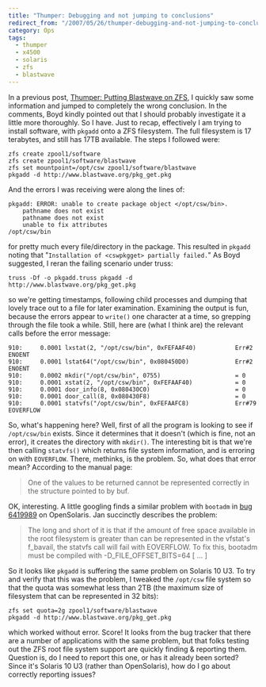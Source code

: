```yaml
---
title: "Thumper: Debugging and not jumping to conclusions"
redirect_from: "/2007/05/26/thumper-debugging-and-not-jumping-to-conclusions/"
category: Ops
tags:
  - thumper
  - x4500
  - solaris
  - zfs
  - blastwave
---
```


In a previous post,
[Thumper: Putting Blastwave on ZFS](http://woss.name/articles/thumper-putting-blastwave-on-zfs/),
I quickly saw some information and jumped to completely the wrong conclusion.
In the comments, Boyd kindly pointed out that I should probably investigate it
a little more thoroughly. So I have. Just to recap, effectively I am trying to
install software, with `pkgadd` onto a ZFS filesystem. The full filesystem is
17 terabytes, and still has 17TB available. The steps I followed were:

    zfs create zpool1/software
    zfs create zpool1/software/blastwave
    zfs set mountpoint=/opt/csw zpool1/software/blastwave
    pkgadd -d http://www.blastwave.org/pkg_get.pkg

And the errors I was receiving were along the lines of:

    pkgadd: ERROR: unable to create package object </opt/csw/bin>.
        pathname does not exist
        pathname does not exist
        unable to fix attributes
    /opt/csw/bin

for pretty much every file/directory in the package. This resulted in `pkgadd`
noting that "`Installation of <cswpkgget> partially failed.`" As Boyd
suggested, I reran the failing scenario under truss:

    truss -Df -o pkgadd.truss pkgadd -d http://www.blastwave.org/pkg_get.pkg

so we're getting timestamps, following child processes and dumping that lovely
trace out to a file for later examination. Examining the output is fun, because
the errors appear to `write()` one character at a time, so grepping through the
file took a while. Still, here are (what I think are) the relevant calls before
the error message:

    910:     0.0001 lxstat(2, "/opt/csw/bin", 0xFEFAAF40)           Err#2 ENOENT
    910:     0.0001 lstat64("/opt/csw/bin", 0x080450D0)             Err#2 ENOENT
    910:     0.0002 mkdir("/opt/csw/bin", 0755)                     = 0
    910:     0.0001 xstat(2, "/opt/csw/bin", 0xFEFAAF40)            = 0
    910:     0.0001 door_info(8, 0x080430C0)                        = 0
    910:     0.0001 door_call(8, 0x080430F8)                        = 0
    910:     0.0001 statvfs("/opt/csw/bin", 0xFEFAAFC8)             Err#79 EOVERFLOW

So, what's happening here? Well, first of all the program is looking to see if
`/opt/csw/bin` exists. Since it determines that it doesn't (which is fine, not
an error), it creates the directory with `mkdir()`. The interesting bit is that
we're then calling `statvfs()` which returns file system information, and is
erroring on with `EOVERFLOW`. There, methinks, is the problem. So, what does
that error mean? According to the manual page:

> One of the values to be returned cannot be represented correctly in the
> structure pointed to by buf.

OK, interesting. A little googling finds a similar problem with `bootadm` in
[bug 6419989](http://bugs.opensolaris.org/bugdatabase/view_bug.do?bug_id=6419989)
on OpenSolaris. Jan succinctly describes the problem:

> The long and short of it is that if the amount of free space available in the
> root filesystem is greater than can be represented in the vfstat's f_bavail,
> the statvfs call will fail with EOVERFLOW. To fix this, bootadm must be
> compiled with -D_FILE_OFFSET_BITS=64 \[ ... \]

So it looks like `pkgadd` is suffering the same problem on Solaris 10 U3. To
try and verify that this was the problem, I tweaked the `/opt/csw` file system
so that the quota was somewhat less than 2TB (the maximum size of filesystem
that can be represented in 32 bits):

    zfs set quota=2g zpool1/software/blastwave
    pkgadd -d http://www.blastwave.org/pkg_get.pkg

which worked without error. Score! It looks from the bug tracker that there are
a number of applications with the same problem, but that folks testing out the
ZFS root file system support are quickly finding & reporting them. Question is,
do I need to report this one, or has it already been sorted? Since it's Solaris
10 U3 (rather than OpenSolaris), how do I go about correctly reporting issues?
